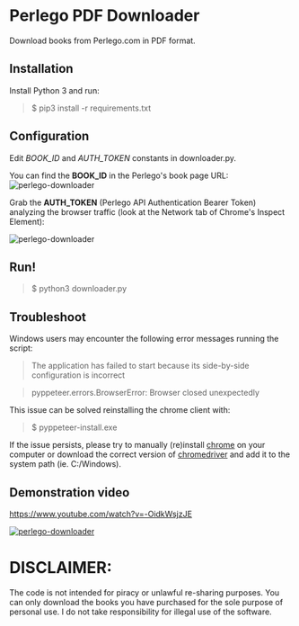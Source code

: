 # Perlego PDF Downloader
Download books from Perlego.com in PDF format.

## Installation

Install Python 3 and run:

  >$ pip3 install -r requirements.txt

## Configuration
Edit *BOOK_ID* and *AUTH_TOKEN* constants in downloader.py.

You can find the **BOOK_ID** in the Perlego's book page URL:
![perlego-downloader](https://i.postimg.cc/r8qtcCdd/Screenshot-2022-09-01-at-09-57-38.png)

Grab the **AUTH_TOKEN** (Perlego API Authentication Bearer Token) analyzing the browser traffic (look at the Network tab of Chrome's Inspect Element):

![perlego-downloader](https://i.postimg.cc/QhZwXHbL/Screenshot-2022-09-01-at-09-55-15.png)

## Run!
>$ python3 downloader.py

## Troubleshoot
Windows users may encounter the following error messages running the script:
> The application has failed to start because its side-by-side configuration is incorrect

> pyppeteer.errors.BrowserError: Browser closed unexpectedly

This issue can be solved reinstalling the chrome client with:
>$ pyppeteer-install.exe

If the issue persists, please try to manually (re)install [chrome](https://www.google.com/chrome/) on your computer or download the correct version of [chromedriver](https://sites.google.com/chromium.org/driver/) and add it to the system path (ie. C:/Windows).

## Demonstration video
https://www.youtube.com/watch?v=-OidkWsjzJE

[![perlego-downloader](https://img.youtube.com/vi/-OidkWsjzJE/0.jpg)](https://www.youtube.com/watch?v=-OidkWsjzJE)

# DISCLAIMER:
The code is not intended for piracy or unlawful re-sharing purposes. You can only download the books you have purchased for the sole purpose of personal use. I do not take responsibility for illegal use of the software.
